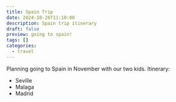 ```yaml
---
title: Spain Trip
date: 2024-10-26T11:10:00
description: Spain trip itinerary
draft: false
preview: going to spain!
tags: []
categories:
  - travel
---
```

Planning going to Spain in November with our two kids.
Itinerary:
- Seville
- Malaga
- Madrid
